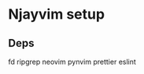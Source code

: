 # Njayvim setup

## Deps

fd
ripgrep
neovim <!-- nodejs -->
pynvim <!-- python -->
prettier <!-- os package -->
eslint <!-- os package -->
